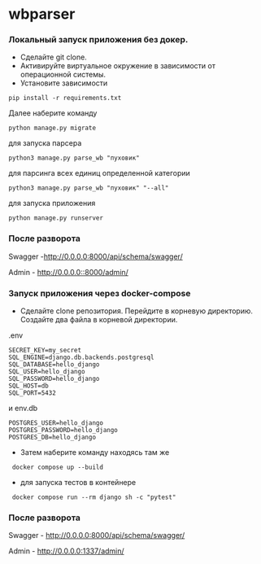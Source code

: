 # wbparser

### Локальный запуск приложения без докер. 
  
* Сделайте git clone.
* Активируйте виртуальное окружение в зависимости от операционной системы.
* Установите зависимости

```shell
pip install -r requirements.txt
```

Далее наберите команду
```shell
python manage.py migrate
```
для запуска парсера
```shell
python3 manage.py parse_wb "пуховик"
```
для парсинга всех единиц определенной категории
```shell
python3 manage.py parse_wb "пуховик" "--all"
```

для запуска приложения
```shell
python manage.py runserver
```


### После разворота

Swagger -http://0.0.0.0:8000/api/schema/swagger/

Admin - http://0.0.0.0::8000/admin/


### Запуск приложения через docker-compose
* Сделайте clone репозитория. Перейдите в корневую директорию. Создайте два файла в корневой директории.
  
.env

```shell
SECRET_KEY=my_secret
SQL_ENGINE=django.db.backends.postgresql
SQL_DATABASE=hello_django
SQL_USER=hello_django
SQL_PASSWORD=hello_django
SQL_HOST=db
SQL_PORT=5432

```
и env.db 

```shell
POSTGRES_USER=hello_django
POSTGRES_PASSWORD=hello_django
POSTGRES_DB=hello_django
```
* Затем наберите команду находясь там же
```shell
 docker compose up --build
```
* для запуска тестов в контейнере
```shell
 docker compose run --rm django sh -c "pytest"
```  
### После разворота

Swagger - http://0.0.0.0:8000/api/schema/swagger/

Admin - http://0.0.0.0:1337/admin/ 
